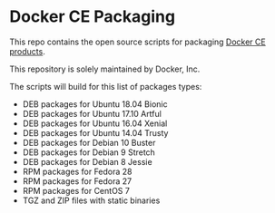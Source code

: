 # Docker CE Packaging

This repo contains the open source scripts for packaging
[Docker CE products](https://store.docker.com/search?offering=community&q=&type=edition).

This repository is solely maintained by Docker, Inc.

The scripts will build for this list of packages types:

* DEB packages for Ubuntu 18.04 Bionic
* DEB packages for Ubuntu 17.10 Artful
* DEB packages for Ubuntu 16.04 Xenial
* DEB packages for Ubuntu 14.04 Trusty
* DEB packages for Debian 10 Buster
* DEB packages for Debian 9 Stretch
* DEB packages for Debian 8 Jessie
* RPM packages for Fedora 28
* RPM packages for Fedora 27
* RPM packages for CentOS 7
* TGZ and ZIP files with static binaries
